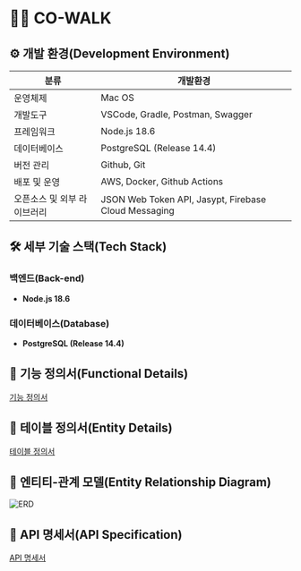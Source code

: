 # 🏃‍♂️ CO-WALK


## ⚙️ 개발 환경(Development Environment)

| 분류 | 개발환경 | 
|---|---|
| 운영체제 | Mac OS |
| 개발도구 | VSCode, Gradle, Postman, Swagger |
| 프레임워크 | Node.js 18.6 |
| 데이터베이스 | PostgreSQL (Release 14.4) |
| 버전 관리 | Github, Git |
| 배포 및 운영 | AWS, Docker, Github Actions  |
| 오픈소스 및 외부 라이브러리 | JSON Web Token API, Jasypt, Firebase Cloud Messaging |


## 🛠 세부 기술 스택(Tech Stack)

### 백엔드(Back-end)

- **Node.js 18.6**


### 데이터베이스(Database)

- **PostgreSQL (Release 14.4)**

## 📝 기능 정의서(Functional Details)

[기능 정의서](./README_files/functional_specification.docx)

## 📝 테이블 정의서(Entity Details)

[테이블 정의서](./README_files/table_specification.xlsx)

## 🔗 엔티티-관계 모델(Entity Relationship Diagram)

![ERD](./README_files/ERD.png)

## 📌 API 명세서(API Specification)

[API 명세서](https://app.swaggerhub.com/apis/CokeLee777/CO-Walk/1.0.0)


